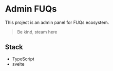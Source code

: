 # Admin FUQs

This project is an admin panel for FUQs ecosystem.
> Be kind, steam here

## Stack
- TypeScript
- svelte